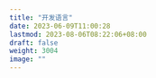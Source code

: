 ```yaml
---
title: "开发语言"
date: 2023-06-09T11:00:28
lastmod: 2023-08-06T08:22:06+08:00
draft: false
weight: 3004
image: ""
---
```

